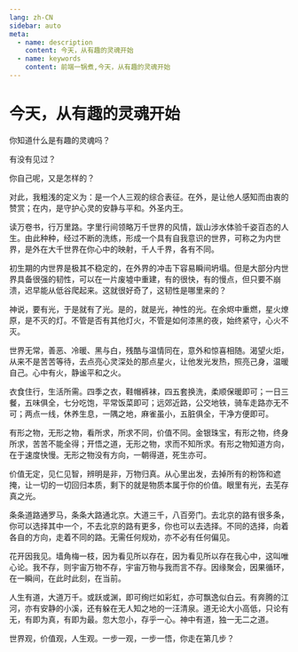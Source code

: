 ```yaml
---
lang: zh-CN
sidebar: auto
meta:
  - name: description
    content: 今天，从有趣的灵魂开始
  - name: keywords
    content: 前端一锅煮,今天，从有趣的灵魂开始
---
```


# 今天，从有趣的灵魂开始

你知道什么是有趣的灵魂吗？

有没有见过？

你自己呢，又是怎样的？

对此，我粗浅的定义为：是一个人三观的综合表征。在外，是让他人感知而由衷的赞赏；在内，是守护心灵的安静与平和。外圣内王。

读万卷书，行万里路。字里行间领略万千世界的风情，跋山涉水体验千姿百态的人生。由此种种，经过不断的洗练，形成一个具有自我意识的世界，可称之为内世界，是外在大千世界在你心中的映射，千人千界，各有不同。

初生期的内世界是极其不稳定的，在外界的冲击下容易瞬间坍塌。但是大部分内世界具备很强的韧性，可以在一片废墟中重建，有的很快，有的慢点，但只要不崩溃，迟早能从低谷爬起来。这就很好奇了，这韧性是哪里来的？

神说，要有光，于是就有了光。是的，就是光，神性的光。在余烬中重燃，星火燎原，是不灭的灯。不管是否有其他灯火，不管是如何漆黑的夜，始终紧守，心火不灭。

世界无常，善恶、冷暖、黑与白，残酷与温情同在，意外和惊喜相随。渴望火炬，从来不是苦苦等待，去点亮心灵深处的那点星火，让他发光发热，照亮己身，温暖自己。心中有火，静谧平和之火。

衣食住行，生活所需。四季之衣，鞋帽裤袜，四五套换洗，柔顺保暖即可；一日三餐，五味俱全，七分吃饱，平常饭菜即可；远郊近路，公交地铁，骑车走路亦无不可；两点一线，休养生息，一隅之地，麻雀虽小，五脏俱全，干净方便即可。

有形之物，无形之物，看所求，所求不同，价值不同。金银珠宝，有形之物，终身所求，苦苦不能全得；开悟之道，无形之物，求而不知所求。有形之物知道方向，在于速度快慢。无形之物没有方向，一朝得道，死生亦可。

价值无定，见仁见智，辨明是非，万物归真。从心里出发，去掉所有的粉饰和遮掩，让一切的一切回归本质，剩下的就是物质本属于你的价值。眼里有光，去芜存真之光。

条条道路通罗马，条条大路通北京。大道三千，八百旁门。去北京的路有很多条，你可以选择其中一个，不去北京的路有更多，你也可以去选择。不同的选择，向着各自的方向，走着不同的路。无需任何规劝，亦不必有任何偏见。

花开因我见。墙角梅一枝，因为看见所以存在，因为看见所以存在我心中，这叫唯心论。我不存，则宇宙万物不存，宇宙万物与我而言不存。因缘聚会，因果循环，在一瞬间，在此时此刻，在当前。

人生有道，大道万千。或跃或渊，即可绚烂如彩虹，亦可飘逸似白云。有奔腾的江河，亦有安静的小溪，还有躲在无人知之地的一汪清泉。道无论大小高低，只论有无，有即为真，有即为最。忽大忽小，存乎一心。神中有道，独一无二之道。

世界观，价值观，人生观。一步一观，一步一悟，你走在第几步？